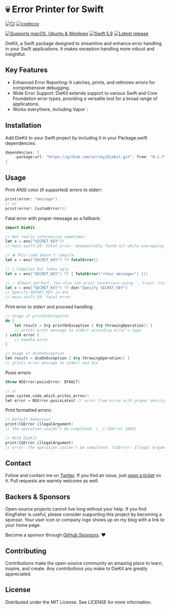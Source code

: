 # 💀 Error Printer for Swift

[![CI](https://github.com/nzrsky/DieKit/actions/workflows/build-test.yml/badge.svg)](https://github.com/nzrsky/DieKit/actions/workflows/build-test.yml?query=branch%3Amain+)
[![codecov](https://codecov.io/gh/nzrsky/DieKit/branch/master/graph/badge.svg)](https://codecov.io/gh/nzrsky/DieKit)

[![Supports macOS, Ubuntu & Windows](https://img.shields.io/badge/platform-macOS%20%7C%20Ubuntu%20%7C%20iOS%20%7C%20watchOS%20%7C%20tvOS%20%7C%20visionOS-lightgray)]()
[![Swift 5.9](https://img.shields.io/badge/Swift-5.9-F05138?logo=swift&logoColor=white)]()
[![Latest release](https://img.shields.io/github/v/release/nzrsky/DieKit?sort=semver)]()

DieKit, a Swift package designed to streamline and enhance error handling in your Swift applications. It makes exception handling more robust and insightful.

## Key Features
- Enhanced Error Reporting: It catches, prints, and rethrows errors for comprehensive debugging.
- Wide Error Support: DieKit extends support to various Swift and Core Foundation error types, providing a versatile tool for a broad range of applications.
- Works everythere, including Vapor 💧

## Installation
Add DieKit to your Swift project by including it in your Package.swift dependencies:

```swift
dependencies: [
    .package(url: "https://github.com/nzrsky/DieKit.git", from: "0.1.7")
]
```

## Usage

Print ANSI color (if supported) errors to stderr:
```swift
print(error: "message")
// or
print(error: CustomError())
```

Fatal error with proper message as a fallback:
```swift
import DieKit

// Not really informative sometimes
let x = env["SECRET_KEY"]!
// main.swift:28: Fatal error: Unexpectedly found nil while unwrapping an Optional value

// ❌ This code doesn't compile
let x = env["SECRET_KEY"] ?? fatalError()

// 🙈 Compiles but looks ugly
let x = env["SECRET_KEY"] ?? { fatalError("<Your message>") }()

// ✅ Almost perfect. You also can print stacktrace using `, trace: true`
let x = env["SECRET_KEY"] ?? die("Specify SECRET_KEY")
// Specify SECRET_KEY in env
// main.swift:28: Fatal error
```

Print error to stderr and proceed handling:
```swift
// Usage of printOnException
do {
    let result = try printOnException { try throwingOperation() }
    // prints error message to stderr according error's type
} catch error {
    // handle error
}

// Usage of dieOnException
let result = dieOnException { try throwingOperation() }
// prints error message to stderr and die
```

Posix errors:
```swift
throw NSError(posixError: EFAULT)

// or
some_system_code_which_writes_errno() 
let error = NSError.posixLatest /* error from errno with proper description */
```

Print formatted errors:
```swift
// Default behaviour
print(CGError.illegalArgument)
// The operation couldn’t be completed. (__C.CGError 1003)

// With DieKit
print(CGError.illegalArgument)
// error: The operation couldn’t be completed. (CGError: Illegal Argument)
```

## Contact

Follow and contact me on [Twitter](http://twitter.com/nzrsky). If you find an issue, 
just [open a ticket](https://github.com/nzrsky/DieKit/issues/new) on it. Pull 
requests are warmly welcome as well.

## Backers & Sponsors

Open-source projects cannot live long without your help. If you find Kingfisher is useful, please consider supporting this
project by becoming a sponsor. Your user icon or company logo shows up on my blog with a link to your home page.

Become a sponsor through [GitHub Sponsors](https://github.com/sponsors/nzrsky). :heart:

## Contributing
Contributions make the open-source community an amazing place to learn, inspire, and create. Any contributions you make to DieKit are greatly appreciated.

## License
Distributed under the MIT License. See LICENSE for more information.
